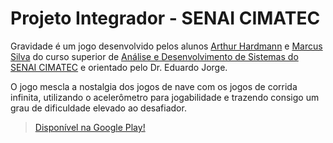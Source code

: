 # Projeto Integrador - SENAI CIMATEC

Gravidade é um jogo desenvolvido pelos alunos [Arthur Hardmann](https://github.com/ahardmann) e [Marcus Silva](https://github.com/mvfsilva) do curso superior de [Análise e Desenvolvimento de Sistemas do SENAI CIMATEC](http://portais.fieb.org.br/portal_faculdades/graduacao-tecnologica-analise-e-desenvolvimento-de-sistemas.html) e orientado pelo Dr. Eduardo Jorge.

O jogo mescla a nostalgia dos jogos de nave com os jogos de corrida infinita, utilizando o acelerômetro para jogabilidade e trazendo consigo um grau de dificuldade elevado ao desafiador.

>[Disponível na Google Play!](https://play.google.com/store/apps/details?id=br.com.projetointegrador.gravidade.gravidade)
